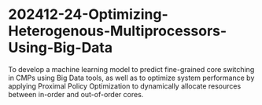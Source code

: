 # 202412-24-Optimizing-Heterogenous-Multiprocessors-Using-Big-Data
To develop a machine learning model to predict fine-grained core switching in CMPs using Big Data tools, as well as to optimize system performance by applying Proximal Policy Optimization to dynamically allocate resources between in-order and out-of-order cores.

